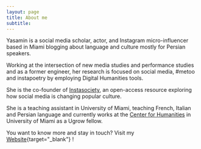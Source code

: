 ```yaml
---
layout: page
title: About me
subtitle: 
---
```



Yasamin is a social media scholar, actor, and Instagram micro-influencer based in Miami blogging about language and culture mostly for Persian speakers.

Working at the intersection of new media studies and performance studies and as a former engineer, her research is focused on social media, #metoo and instapoetry by employing Digital Humanities tools. 

She is the co-founder of [Instasociety](https://instasociety.org/), an open-access resource exploring how social media is changing popular culture.

She is a teaching assistant in University of Miami, teaching French, Italian and Persian language and currently works at the [Center for Humanities](https://humanities.miami.edu/) in University of Miami as a Ugrow fellow.

You want to know more and stay in touch? Visit my [Website](https://yasaminrezaei.com/){target="_blank"} !

